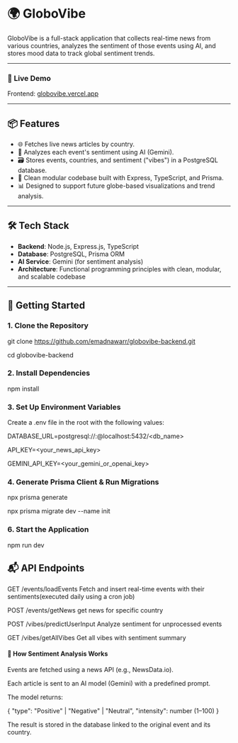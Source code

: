 # 🌍 GloboVibe

GloboVibe is a full-stack application that collects real-time news from various countries, analyzes the sentiment of those events using AI, and stores mood data to track global sentiment trends.

---
### 🔗 Live Demo

Frontend: [globovibe.vercel.app](https://globovibe.vercel.app)

---

## 📦 Features

- 🌐 Fetches live news articles by country.
- 🧠 Analyzes each event's sentiment using AI (Gemini).
- 🗃 Stores events, countries, and sentiment ("vibes") in a PostgreSQL database.
- 🔧 Clean modular codebase built with Express, TypeScript, and Prisma.
- 📊 Designed to support future globe-based visualizations and trend analysis.

---

## 🛠 Tech Stack

- **Backend**: Node.js, Express.js, TypeScript
- **Database**: PostgreSQL, Prisma ORM
- **AI Service**: Gemini (for sentiment analysis)
- **Architecture**: Functional programming principles with clean, modular, and scalable codebase
---

## 🚀 Getting Started

### 1. Clone the Repository

git clone https://github.com/emadnawarr/globovibe-backend.git

cd globovibe-backend

### 2. Install Dependencies
npm install

### 3. Set Up Environment Variables
Create a .env file in the root with the following values:

DATABASE_URL=postgresql://<user>:<password>@localhost:5432/<db_name>

API_KEY=<your_news_api_key>

GEMINI_API_KEY=<your_gemini_or_openai_key>

### 4. Generate Prisma Client & Run Migrations
npx prisma generate

npx prisma migrate dev --name init

### 6. Start the Application
npm run dev

## 📬 API Endpoints
GET	/events/loadEvents	Fetch and insert real-time events with their sentiments(executed daily using a cron job)

POST	/events/getNews	get news for specific country

POST	/vibes/predictUserInput	Analyze sentiment for unprocessed events

GET	/vibes/getAllVibes	Get all vibes with sentiment summary

#### 🧠 How Sentiment Analysis Works
Events are fetched using a news API (e.g., NewsData.io).

Each article is sent to an AI model (Gemini) with a predefined prompt.

The model returns:

{
  "type": "Positive" | "Negative" | "Neutral",
  "intensity": number (1–100)
}

The result is stored in the database linked to the original event and its country.
